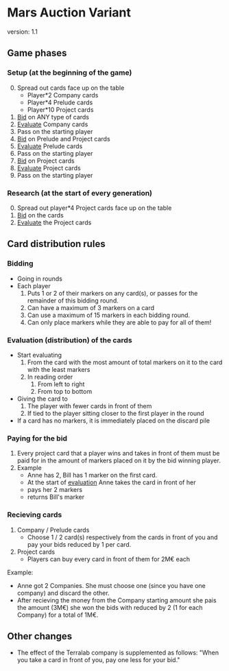 # Mars Auction Variant

version: 1.1

## Game phases

### Setup (at the beginning of the game)

0. Spread out cards face up on the table
    - Player*2 Company cards
    - Player*4 Prelude cards
    - Player*10 Project cards
1. [Bid](#bidding) on ANY type of cards
2. [Evaluate](#evaluation-distribution-of-the-cards) Company cards
3. Pass on the starting player
4. [Bid](#bidding) on Prelude and Project cards
5. [Evaluate](#evaluation-distribution-of-the-cards) Prelude cards
6. Pass on the starting player
7. [Bid](#bidding) on Project cards
8. [Evaluate](#evaluation-distribution-of-the-cards) Project cards
9. Pass on the starting player

### Research (at the start of every generation)

0. Spread out player*4 Project cards face up on the table
1. [Bid](#bidding) on the cards
2. [Evaluate](#evaluation-distribution-of-the-cards) the Project cards

## Card distribution rules

### Bidding

- Going in rounds
- Each player
    1. Puts 1 or 2 of their markers on any card(s), or passes for the remainder of this bidding round.
    2. Can have a maximum of 3 markers on a card
    3. Can use a maximum of 15 markers in each bidding round.
    4. Can only place markers while they are able to pay for all of them!

### Evaluation (distribution) of the cards

- Start evaluating
    1. From the card with the most amount of total markers on it to the card with the least markers
    2. In reading order
        1. From left to right
        2. From top to bottom
- Giving the card to
    1. The player with fewer cards in front of them
    2. If tied to the player sitting closer to the first player in the round
- If a card has no markers, it is immediately placed on the discard pile

### Paying for the bid

1. Every project card that a player wins and takes in front of them must be paid for in the amount of markers placed on it by the bid winning player.
2. Example
    - Anne has 2, Bill has 1 marker on the first card.
    - At the start of [evaluation](#evaluation-distribution-of-the-cards) Anne takes the card in front of her
    - pays her 2 markers
    - returns Bill's marker

### Recieving cards

1. Company / Prelude cards
    - Choose 1 / 2 card(s) respectively from the cards in front of you and pay your bids reduced by 1 per card.
2. Project cards
    - Players can buy every card in front of them for 2M€ each

Example:

- Anne got 2 Companies. She must choose one (since you have one company) and discard the other.
- After recieving the money from the Company starting amount she pais the amount (3M€) she won the bids with reduced by 2 (1 for each Company) for a total of 1M€.

## Other changes

- The effect of the Terralab company is supplemented as follows: "When you take a card in front of you, pay one less for your bid."
